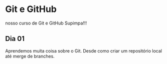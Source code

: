# Git e GitHub

nosso curso de Git e GitHub Supimpa!!!

## Dia 01

Aprendemos muita coisa sobre o Git.
Desde como criar um repositório local até merge de branches.